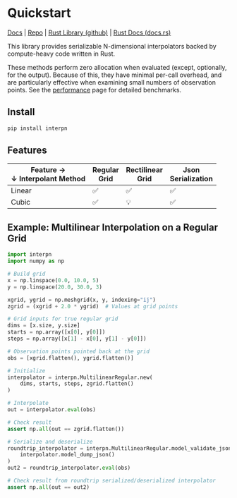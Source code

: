 # Quickstart

[Docs](https://interpnpy.readthedocs.io/en/latest/) |
[Repo](https://github.com/jlogan03/interpnpy) |
[Rust Library (github)](https://github.com/jlogan03/interpn) | 
[Rust Docs (docs.rs)](https://docs.rs/interpn/latest/interpn/)

This library provides serializable N-dimensional interpolators
backed by compute-heavy code written in Rust.

These methods perform zero allocation when evaluated (except, optionally, for the output). 
Because of this, they have minimal per-call overhead, and are particularly
effective when examining small numbers of observation points. See the [performance](/perf) page for detailed benchmarks.

## Install

```bash
pip install interpn
```

## Features
| Feature →<br>↓ Interpolant Method | Regular<br>Grid | Rectilinear<br>Grid | Json<br>Serialization |
|-----------------------------------|-----------------|---------------------|-----------------------|
| Linear                            |   ✅            |     ✅              | ✅                    |
| Cubic                             |   ✅            |     💡              | ✅                    |



## Example: Multilinear Interpolation on a Regular Grid
```python
import interpn
import numpy as np

# Build grid
x = np.linspace(0.0, 10.0, 5)
y = np.linspace(20.0, 30.0, 3)

xgrid, ygrid = np.meshgrid(x, y, indexing="ij")
zgrid = (xgrid + 2.0 * ygrid)  # Values at grid points

# Grid inputs for true regular grid
dims = [x.size, y.size]
starts = np.array([x[0], y[0]])
steps = np.array([x[1] - x[0], y[1] - y[0]])

# Observation points pointed back at the grid
obs = [xgrid.flatten(), ygrid.flatten()]

# Initialize
interpolator = interpn.MultilinearRegular.new(
    dims, starts, steps, zgrid.flatten()
)

# Interpolate
out = interpolator.eval(obs)

# Check result
assert np.all(out == zgrid.flatten())

# Serialize and deserialize
roundtrip_interpolator = interpn.MultilinearRegular.model_validate_json(
    interpolator.model_dump_json()
)
out2 = roundtrip_interpolator.eval(obs)

# Check result from roundtrip serialized/deserialized interpolator
assert np.all(out == out2)
```
